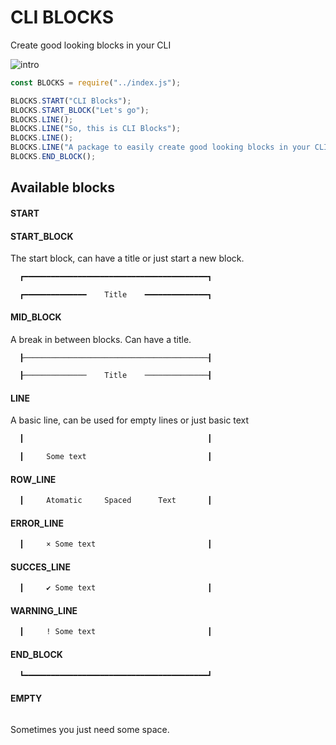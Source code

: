 # CLI BLOCKS

Create good looking blocks in your CLI

![intro](https://i.ibb.co/9v2bx1N/Screenshot-2020-02-22-at-11-34-29.png)

```js
const BLOCKS = require("../index.js");

BLOCKS.START("CLI Blocks");
BLOCKS.START_BLOCK("Let's go");
BLOCKS.LINE();
BLOCKS.LINE("So, this is CLI Blocks");
BLOCKS.LINE();
BLOCKS.LINE("A package to easily create good looking blocks in your CLI");
BLOCKS.END_BLOCK();
```

## Available blocks

#### START

#### START_BLOCK

The start block, can have a title or just start a new block.

```bash
  ┏━━━━━━━━━━━━━━━━━━━━━━━━━━━━━━━━━━━━━━━━━┓
```

```bash
  ┏━━━━━━━━━━━━━━    Title    ━━━━━━━━━━━━━━┓
```

#### MID_BLOCK

A break in between blocks. Can have a title.

```bash─
  ┠─────────────────────────────────────────┨
```

```bash
  ┠──────────────    Title    ──────────────┨
```

#### LINE

A basic line, can be used for empty lines or just basic text

```bash
  ┃                                         ┃
```

```bash
  ┃     Some text                           ┃
```

#### ROW_LINE

```bash
  ┃     Atomatic     Spaced      Text       ┃
```

#### ERROR_LINE

```bash
  ┃     × Some text                         ┃
```

#### SUCCES_LINE

```bash
  ┃     ✔ Some text                         ┃
```

#### WARNING_LINE

```bash
  ┃     ! Some text                         ┃
```

#### END_BLOCK

```bash
  ┗━━━━━━━━━━━━━━━━━━━━━━━━━━━━━━━━━━━━━━━━━┛
```

#### EMPTY

```bash

```

Sometimes you just need some space.
